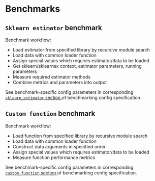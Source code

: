 # Benchmarks

## `Sklearn estimator` benchmark

Benchmark workflow:
 - Load estimator from specified library by recursive module search
 - Load data with common loader function
 - Assign special values which requires estimator/data to be loaded
 - Get sklearn/sklearnex context, estimator parameters, running parameters
 - Measure required estimator methods
 - Combine metrics and parameters into output

See benchmark-specific config parameters in corresponding [`sklearn_estimator` section ](../../docs/BENCH-CONFIG-SPEC.md#sklearn_estimator) of benchmarking config specification.

## `Custom function` benchmark

Benchmark workflow:
 - Load function from specified library by recursive module search
 - Load data with common loader function
 - Construct data arguments in specified order
 - Assign special values which requires estimator/data to be loaded
 - Measure function performance metrics

See benchmark-specific config parameters in corresponding [`custom_function` section ](../../docs/BENCH-CONFIG-SPEC.md#custom_function) of benchmarking config specification.
